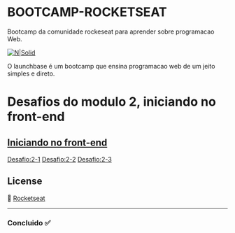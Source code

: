 
<div style="margin 0 auto: center">
  
# BOOTCAMP-ROCKETSEAT
Bootcamp da comunidade rockeseat para aprender sobre programacao Web.

[![N|Solid](https://camo.githubusercontent.com/3841f3ff8a89177dd92d4e29f75fbf9590a1a043/68747470733a2f2f726f636b6574736561742d63646e2e73332d73612d656173742d312e616d617a6f6e6177732e636f6d2f626f6f7463616d702d6c61756e6368626173652e706e67)](https://rocketseat.com.br/)



O launchbase é um bootcamp que ensina programacao web de um jeito simples e direto.


# Desafios do modulo 2, iniciando no front-end

[Iniciando no front-end](https://github.com/Rocketseat/bootcamp-launchbase-desafios-02)
-

[Desafio:2-1](https://github.com/Rocketseat/bootcamp-launchbase-desafios-02/blob/master/desafios/02-1-primeiro-html.md)
[Desafio:2-2](https://github.com/Rocketseat/bootcamp-launchbase-desafios-02/blob/master/desafios/02-2-pagina-descricao.md)
[Desafio:2-3](https://github.com/Rocketseat/bootcamp-launchbase-desafios-02/blob/master/desafios/02-3-pagina-cursos-e-iframe.md)





License
---
:rocket: [Rocketseat](https://discord.com/invite/gCRAFhc)

---

### Concluido :white_check_mark:
</div>
